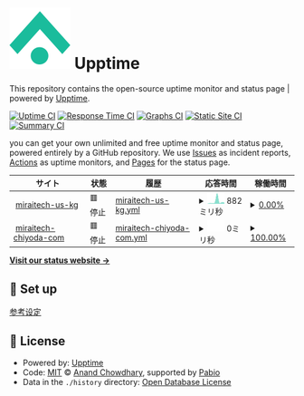 # ![](assets/upptime-icon.svg) Upptime

This repository contains the open-source uptime monitor and status page | powered by [Upptime](https://github.com/upptime/upptime).

[![Uptime CI](https://github.com/hst1189/upptime/workflows/Uptime%20CI/badge.svg)](https://github.com/hst1189/upptime/actions?query=workflow%3A%22Uptime+CI%22)
[![Response Time CI](https://github.com/hst1189/upptime/workflows/Response%20Time%20CI/badge.svg)](https://github.com/hst1189/upptime/actions?query=workflow%3A%22Response+Time+CI%22)
[![Graphs CI](https://github.com/hst1189/upptime/workflows/Graphs%20CI/badge.svg)](https://github.com/hst1189/upptime/actions?query=workflow%3A%22Graphs+CI%22)
[![Static Site CI](https://github.com/hst1189/upptime/workflows/Static%20Site%20CI/badge.svg)](https://github.com/hst1189/upptime/actions?query=workflow%3A%22Static+Site+CI%22)
[![Summary CI](https://github.com/hst1189/upptime/workflows/Summary%20CI/badge.svg)](https://github.com/hst1189/upptime/actions?query=workflow%3A%22Summary+CI%22)

you can get your own unlimited and free uptime monitor and status page, powered entirely by a GitHub repository. We use [Issues](https://github.com/hst1189/upptime/issues) as incident reports, [Actions](https://github.com/hst1189/upptime/actions) as uptime monitors, and [Pages](https://hst1189.github.io/upptime) for the status page.

<!--start: status pages-->
<!-- This summary is generated by Upptime (https://github.com/upptime/upptime) -->
<!-- Do not edit this manually, your changes will be overwritten -->
<!-- prettier-ignore -->
| サイト | 状態 | 履歴 | 応答時間 | 稼働時間 |
| --- | ------ | ------- | ------------- | ------ |
| <img alt="" src="https://mirai-tech.dpdns.org/img/favicon.ico" height="13"> [miraitech-us-kg](https://mirai-tech.dpdns.org/) | 🟥 停止 | [miraitech-us-kg.yml](https://github.com/hst1189/upptime/commits/HEAD/history/miraitech-us-kg.yml) | <details><summary><img alt="応答時間グラフ" src="./graphs/miraitech-us-kg/response-time-week.png" height="20"> 882ミリ秒</summary><br><a href="https://status.grapehut.dpdns.org/history/miraitech-us-kg"><img alt="応答時間 2054" src="https://img.shields.io/endpoint?url=https%3A%2F%2Fraw.githubusercontent.com%2Fhst1189%2Fupptime%2FHEAD%2Fapi%2Fmiraitech-us-kg%2Fresponse-time.json"></a><br><a href="https://status.grapehut.dpdns.org/history/miraitech-us-kg"><img alt="24時間 応答時間 491" src="https://img.shields.io/endpoint?url=https%3A%2F%2Fraw.githubusercontent.com%2Fhst1189%2Fupptime%2FHEAD%2Fapi%2Fmiraitech-us-kg%2Fresponse-time-day.json"></a><br><a href="https://status.grapehut.dpdns.org/history/miraitech-us-kg"><img alt="7日 応答時間 882" src="https://img.shields.io/endpoint?url=https%3A%2F%2Fraw.githubusercontent.com%2Fhst1189%2Fupptime%2FHEAD%2Fapi%2Fmiraitech-us-kg%2Fresponse-time-week.json"></a><br><a href="https://status.grapehut.dpdns.org/history/miraitech-us-kg"><img alt="30日 応答時間 2202" src="https://img.shields.io/endpoint?url=https%3A%2F%2Fraw.githubusercontent.com%2Fhst1189%2Fupptime%2FHEAD%2Fapi%2Fmiraitech-us-kg%2Fresponse-time-month.json"></a><br><a href="https://status.grapehut.dpdns.org/history/miraitech-us-kg"><img alt="1年 応答時間 2054" src="https://img.shields.io/endpoint?url=https%3A%2F%2Fraw.githubusercontent.com%2Fhst1189%2Fupptime%2FHEAD%2Fapi%2Fmiraitech-us-kg%2Fresponse-time-year.json"></a></details> | <details><summary><a href="https://status.grapehut.dpdns.org/history/miraitech-us-kg">0.00%</a></summary><a href="https://status.grapehut.dpdns.org/history/miraitech-us-kg"><img alt="稼働時間 62.48%" src="https://img.shields.io/endpoint?url=https%3A%2F%2Fraw.githubusercontent.com%2Fhst1189%2Fupptime%2FHEAD%2Fapi%2Fmiraitech-us-kg%2Fuptime.json"></a><br><a href="https://status.grapehut.dpdns.org/history/miraitech-us-kg"><img alt="24時間の稼働時間 0.00%" src="https://img.shields.io/endpoint?url=https%3A%2F%2Fraw.githubusercontent.com%2Fhst1189%2Fupptime%2FHEAD%2Fapi%2Fmiraitech-us-kg%2Fuptime-day.json"></a><br><a href="https://status.grapehut.dpdns.org/history/miraitech-us-kg"><img alt="7日間の稼働時間 0.00%" src="https://img.shields.io/endpoint?url=https%3A%2F%2Fraw.githubusercontent.com%2Fhst1189%2Fupptime%2FHEAD%2Fapi%2Fmiraitech-us-kg%2Fuptime-week.json"></a><br><a href="https://status.grapehut.dpdns.org/history/miraitech-us-kg"><img alt="30日の稼働時間 1.38%" src="https://img.shields.io/endpoint?url=https%3A%2F%2Fraw.githubusercontent.com%2Fhst1189%2Fupptime%2FHEAD%2Fapi%2Fmiraitech-us-kg%2Fuptime-month.json"></a><br><a href="https://status.grapehut.dpdns.org/history/miraitech-us-kg"><img alt="1年の稼働時間 62.48%" src="https://img.shields.io/endpoint?url=https%3A%2F%2Fraw.githubusercontent.com%2Fhst1189%2Fupptime%2FHEAD%2Fapi%2Fmiraitech-us-kg%2Fuptime-year.json"></a></details>
| <img alt="" src="https://miraitech-chiyoda.com/img/favicon.ico" height="13"> [miraitech-chiyoda-com](https://miraitech-chiyoda.com/) | 🟥 停止 | [miraitech-chiyoda-com.yml](https://github.com/hst1189/upptime/commits/HEAD/history/miraitech-chiyoda-com.yml) | <details><summary><img alt="応答時間グラフ" src="./graphs/miraitech-chiyoda-com/response-time-week.png" height="20"> 0ミリ秒</summary><br><a href="https://status.grapehut.dpdns.org/history/miraitech-chiyoda-com"><img alt="応答時間 0" src="https://img.shields.io/endpoint?url=https%3A%2F%2Fraw.githubusercontent.com%2Fhst1189%2Fupptime%2FHEAD%2Fapi%2Fmiraitech-chiyoda-com%2Fresponse-time.json"></a><br><a href="https://status.grapehut.dpdns.org/history/miraitech-chiyoda-com"><img alt="24時間 応答時間 0" src="https://img.shields.io/endpoint?url=https%3A%2F%2Fraw.githubusercontent.com%2Fhst1189%2Fupptime%2FHEAD%2Fapi%2Fmiraitech-chiyoda-com%2Fresponse-time-day.json"></a><br><a href="https://status.grapehut.dpdns.org/history/miraitech-chiyoda-com"><img alt="7日 応答時間 0" src="https://img.shields.io/endpoint?url=https%3A%2F%2Fraw.githubusercontent.com%2Fhst1189%2Fupptime%2FHEAD%2Fapi%2Fmiraitech-chiyoda-com%2Fresponse-time-week.json"></a><br><a href="https://status.grapehut.dpdns.org/history/miraitech-chiyoda-com"><img alt="30日 応答時間 0" src="https://img.shields.io/endpoint?url=https%3A%2F%2Fraw.githubusercontent.com%2Fhst1189%2Fupptime%2FHEAD%2Fapi%2Fmiraitech-chiyoda-com%2Fresponse-time-month.json"></a><br><a href="https://status.grapehut.dpdns.org/history/miraitech-chiyoda-com"><img alt="1年 応答時間 0" src="https://img.shields.io/endpoint?url=https%3A%2F%2Fraw.githubusercontent.com%2Fhst1189%2Fupptime%2FHEAD%2Fapi%2Fmiraitech-chiyoda-com%2Fresponse-time-year.json"></a></details> | <details><summary><a href="https://status.grapehut.dpdns.org/history/miraitech-chiyoda-com">100.00%</a></summary><a href="https://status.grapehut.dpdns.org/history/miraitech-chiyoda-com"><img alt="稼働時間 50.98%" src="https://img.shields.io/endpoint?url=https%3A%2F%2Fraw.githubusercontent.com%2Fhst1189%2Fupptime%2FHEAD%2Fapi%2Fmiraitech-chiyoda-com%2Fuptime.json"></a><br><a href="https://status.grapehut.dpdns.org/history/miraitech-chiyoda-com"><img alt="24時間の稼働時間 100.00%" src="https://img.shields.io/endpoint?url=https%3A%2F%2Fraw.githubusercontent.com%2Fhst1189%2Fupptime%2FHEAD%2Fapi%2Fmiraitech-chiyoda-com%2Fuptime-day.json"></a><br><a href="https://status.grapehut.dpdns.org/history/miraitech-chiyoda-com"><img alt="7日間の稼働時間 100.00%" src="https://img.shields.io/endpoint?url=https%3A%2F%2Fraw.githubusercontent.com%2Fhst1189%2Fupptime%2FHEAD%2Fapi%2Fmiraitech-chiyoda-com%2Fuptime-week.json"></a><br><a href="https://status.grapehut.dpdns.org/history/miraitech-chiyoda-com"><img alt="30日の稼働時間 100.00%" src="https://img.shields.io/endpoint?url=https%3A%2F%2Fraw.githubusercontent.com%2Fhst1189%2Fupptime%2FHEAD%2Fapi%2Fmiraitech-chiyoda-com%2Fuptime-month.json"></a><br><a href="https://status.grapehut.dpdns.org/history/miraitech-chiyoda-com"><img alt="1年の稼働時間 50.98%" src="https://img.shields.io/endpoint?url=https%3A%2F%2Fraw.githubusercontent.com%2Fhst1189%2Fupptime%2FHEAD%2Fapi%2Fmiraitech-chiyoda-com%2Fuptime-year.json"></a></details>

<!--end: status pages-->

[**Visit our status website →**](https://hst1189.github.io/upptime)

## 📄 Set up

[参考设定](SETUP.md)

## 📄 License

- Powered by: [Upptime](https://github.com/upptime/upptime)
- Code: [MIT](./LICENSE) © [Anand Chowdhary](https://anandchowdhary.com), supported by [Pabio](https://pabio.com)
- Data in the `./history` directory: [Open Database License](https://opendatacommons.org/licenses/odbl/1-0/)
